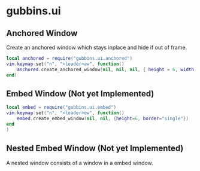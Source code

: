 # gubbins.ui

## Anchored Window

Create an anchored window which stays inplace and hide if out of frame.

```lua
local anchored = require("gubbins.ui.anchored")
vim.keymap.set("n", "<leader>aw", function()
    anchored.create_anchored_window(nil, nil, nil, { height = 6, width = 80, border="single" })
end)
```

## Embed Window (Not yet Implemented)

```lua
local embed = require("gubbins.ui.embed")
vim.keymap.set("n", "<leader>ew", function()
    embed.create_embed_window(nil, nil, {height=6, border="single"})
end
)

```

## Nested Embed Window (Not yet Implemented)

A nested window consists of a window in a embed window.

```lua
```
